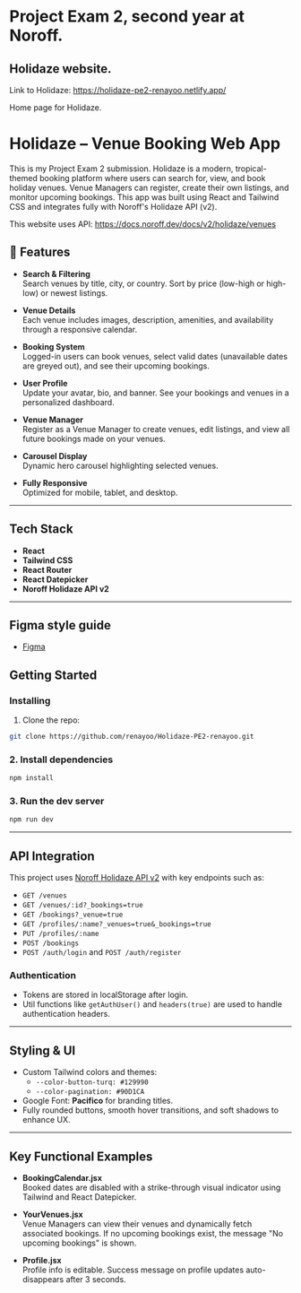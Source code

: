 # Project Exam 2, second year at Noroff.

## Holidaze website.
Link to Holidaze: https://holidaze-pe2-renayoo.netlify.app/


Home page for Holidaze. 


# Holidaze – Venue Booking Web App

This is my Project Exam 2 submission. 
Holidaze is a modern, tropical-themed booking platform where users can search for, view, and book holiday venues. Venue Managers can register, create their own listings, and monitor upcoming bookings. This app was built using React and Tailwind CSS and integrates fully with Noroff's Holidaze API (v2).

This website uses API: https://docs.noroff.dev/docs/v2/holidaze/venues

## 🌟 Features

- **Search & Filtering**  
  Search venues by title, city, or country. Sort by price (low-high or high-low) or newest listings.

- **Venue Details**  
  Each venue includes images, description, amenities, and availability through a responsive calendar.

- **Booking System**  
  Logged-in users can book venues, select valid dates (unavailable dates are greyed out), and see their upcoming bookings.

- **User Profile**  
  Update your avatar, bio, and banner. See your bookings and venues in a personalized dashboard.

- **Venue Manager**  
  Register as a Venue Manager to create venues, edit listings, and view all future bookings made on your venues.

- **Carousel Display**  
  Dynamic hero carousel highlighting selected venues.

- **Fully Responsive**  
  Optimized for mobile, tablet, and desktop.

---


## Tech Stack

- **React**
- **Tailwind CSS**
- **React Router**
- **React Datepicker**
- **Noroff Holidaze API v2**

---

## Figma style guide
- [Figma](https://www.figma.com/design/girV7fgXWkbJfdhw9sQMwH/Untitled?node-id=27-1183&t=jwXlJnOOhIgFGmJ9-0)


## Getting Started

### Installing

1. Clone the repo:

```bash
git clone https://github.com/renayoo/Holidaze-PE2-renayoo.git

```
### 2. Install dependencies

```bash
npm install
```

### 3. Run the dev server

```bash
npm run dev
```

---
## API Integration

This project uses [Noroff Holidaze API v2](https://docs.noroff.dev/holidaze/) with key endpoints such as:

- `GET /venues`
- `GET /venues/:id?_bookings=true`
- `GET /bookings?_venue=true`
- `GET /profiles/:name?_venues=true&_bookings=true`
- `PUT /profiles/:name`
- `POST /bookings`
- `POST /auth/login` and `POST /auth/register`

### Authentication

- Tokens are stored in localStorage after login.
- Util functions like `getAuthUser()` and `headers(true)` are used to handle authentication headers.

---

## Styling & UI

- Custom Tailwind colors and themes:
  - `--color-button-turq: #129990`
  - `--color-pagination: #90D1CA`
- Google Font: **Pacifico** for branding titles.
- Fully rounded buttons, smooth hover transitions, and soft shadows to enhance UX.

---
## Key Functional Examples

- **BookingCalendar.jsx**  
  Booked dates are disabled with a strike-through visual indicator using Tailwind and React Datepicker.

- **YourVenues.jsx**  
  Venue Managers can view their venues and dynamically fetch associated bookings. If no upcoming bookings exist, the message "No upcoming bookings" is shown.

- **Profile.jsx**  
  Profile info is editable. Success message on profile updates auto-disappears after 3 seconds.
